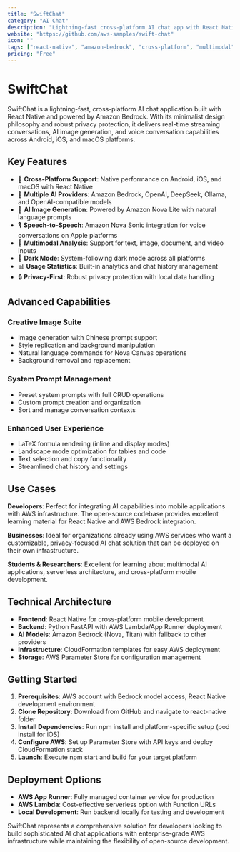 ```yaml
---
title: "SwiftChat"
category: "AI Chat"
description: "Lightning-fast cross-platform AI chat app with React Native, powered by Amazon Bedrock with multimodal support"
website: "https://github.com/aws-samples/swift-chat"
icon: ""
tags: ["react-native", "amazon-bedrock", "cross-platform", "multimodal", "aws"]
pricing: "Free"
---
```


# SwiftChat

SwiftChat is a lightning-fast, cross-platform AI chat application built with React Native and powered by Amazon Bedrock. With its minimalist design philosophy and robust privacy protection, it delivers real-time streaming conversations, AI image generation, and voice conversation capabilities across Android, iOS, and macOS platforms.

## Key Features

- 🚀 **Cross-Platform Support**: Native performance on Android, iOS, and macOS with React Native
- 🤖 **Multiple AI Providers**: Amazon Bedrock, OpenAI, DeepSeek, Ollama, and OpenAI-compatible models
- 🎨 **AI Image Generation**: Powered by Amazon Nova Lite with natural language prompts
- 🎙️ **Speech-to-Speech**: Amazon Nova Sonic integration for voice conversations on Apple platforms
- 📱 **Multimodal Analysis**: Support for text, image, document, and video inputs
- 🌙 **Dark Mode**: System-following dark mode across all platforms
- 📊 **Usage Statistics**: Built-in analytics and chat history management
- 🔒 **Privacy-First**: Robust privacy protection with local data handling

## Advanced Capabilities

### Creative Image Suite
- Image generation with Chinese prompt support
- Style replication and background manipulation
- Natural language commands for Nova Canvas operations
- Background removal and replacement

### System Prompt Management
- Preset system prompts with full CRUD operations
- Custom prompt creation and organization
- Sort and manage conversation contexts

### Enhanced User Experience
- LaTeX formula rendering (inline and display modes)
- Landscape mode optimization for tables and code
- Text selection and copy functionality
- Streamlined chat history and settings

## Use Cases

**Developers**: Perfect for integrating AI capabilities into mobile applications with AWS infrastructure. The open-source codebase provides excellent learning material for React Native and AWS Bedrock integration.

**Businesses**: Ideal for organizations already using AWS services who want a customizable, privacy-focused AI chat solution that can be deployed on their own infrastructure.

**Students & Researchers**: Excellent for learning about multimodal AI applications, serverless architecture, and cross-platform mobile development.

## Technical Architecture

- **Frontend**: React Native for cross-platform mobile development
- **Backend**: Python FastAPI with AWS Lambda/App Runner deployment
- **AI Models**: Amazon Bedrock (Nova, Titan) with fallback to other providers
- **Infrastructure**: CloudFormation templates for easy AWS deployment
- **Storage**: AWS Parameter Store for configuration management

## Getting Started

1. **Prerequisites**: AWS account with Bedrock model access, React Native development environment
2. **Clone Repository**: Download from GitHub and navigate to react-native folder
3. **Install Dependencies**: Run npm install and platform-specific setup (pod install for iOS)
4. **Configure AWS**: Set up Parameter Store with API keys and deploy CloudFormation stack
5. **Launch**: Execute npm start and build for your target platform

## Deployment Options

- **AWS App Runner**: Fully managed container service for production
- **AWS Lambda**: Cost-effective serverless option with Function URLs
- **Local Development**: Run backend locally for testing and development

SwiftChat represents a comprehensive solution for developers looking to build sophisticated AI chat applications with enterprise-grade AWS infrastructure while maintaining the flexibility of open-source development.
